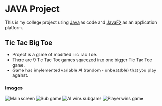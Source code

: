 # JAVA Project
This is my college project using [Java](https://www.java.com) as code and [JavaFX](https://openjfx.io) as an application platform.
## Tic Tac Big Toe
- Project is a game of modified Tic Tac Toe.
- There are 9 Tic Tac Toe games squeezed into one bigger Tic Tac Toe game.
- Game has implemented variable AI (random - unbeatable) that you play against.

### Images
![Main screen](https://i.imgur.com/QIem2NM.png)
![Sub game](https://i.imgur.com/8IT9LHu.png)
![AI wins subgame](https://i.imgur.com/T6Z5pNF.png)
![Player wins game](https://i.imgur.com/FUoxATY.png)
